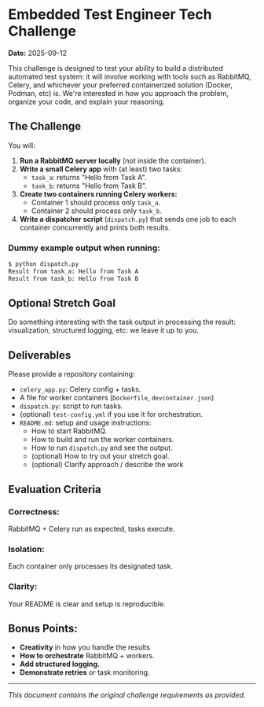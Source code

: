 # Embedded Test Engineer Tech Challenge

**Date:** 2025-09-12

This challenge is designed to test your ability to build a distributed automated test system: it will involve working with tools such as RabbitMQ, Celery, and whichever your preferred containerized solution (Docker, Podman, etc) is. We're interested in how you approach the problem, organize your code, and explain your reasoning.

## The Challenge

You will:

1. **Run a RabbitMQ server locally** (not inside the container).
2. **Write a small Celery app** with (at least) two tasks:
   - `task_a`: returns "Hello from Task A".
   - `task_b`: returns "Hello from Task B".
3. **Create two containers running Celery workers:**
   - Container 1 should process only `task_a`.
   - Container 2 should process only `task_b`.
4. **Write a dispatcher script** (`dispatch.py`) that sends one job to each container concurrently and prints both results.

### Dummy example output when running:
```bash
$ python dispatch.py
Result from task_a: Hello from Task A
Result from task_b: Hello from Task B
```

## Optional Stretch Goal

Do something interesting with the task output in processing the result: visualization, structured logging, etc: we leave it up to you.

## Deliverables

Please provide a repository containing:

- `celery_app.py`: Celery config + tasks.
- A file for worker containers (`Dockerfile`, `devcontainer.json`)
- `dispatch.py`: script to run tasks.
- (optional) `test-config.yml` if you use it for orchestration.
- `README.md`: setup and usage instructions:
  - How to start RabbitMQ.
  - How to build and run the worker containers.
  - How to run `dispatch.py` and see the output.
  - (optional) How to try out your stretch goal.
  - (optional) Clarify approach / describe the work

## Evaluation Criteria

### **Correctness:** 
RabbitMQ + Celery run as expected, tasks execute.

### **Isolation:** 
Each container only processes its designated task.

### **Clarity:** 
Your README is clear and setup is reproducible.

## Bonus Points:

- **Creativity** in how you handle the results
- **How to orchestrate** RabbitMQ + workers.
- **Add structured logging.**
- **Demonstrate retries** or task monitoring.

---

*This document contains the original challenge requirements as provided.*
